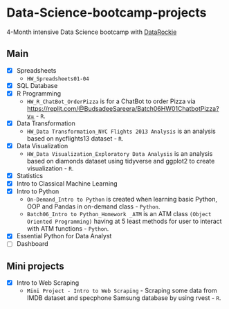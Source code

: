 # Data-Science-bootcamp-projects
4-Month intensive Data Science bootcamp with [DataRockie](https://datarockie.com/)

## Main
* [x] Spreadsheets
  - `HW_Spreadsheets01-04`
* [x] SQL Database
* [x] R Programming
  - `HW_R_ChatBot_OrderPizza` is for a ChatBot to order Pizza via https://replit.com/@BudsadeeSareera/Batch06HW01ChatbotPizza?v= - `R`.
* [x] Data Transformation
  - `HW_Data Transformation_NYC Flights 2013 Analysis` is an analysis based on nycflights13 dataset - `R`.
* [x] Data Visualization
  - `HW_Data Visualization_Exploratory Data Analysis` is an analysis based on diamonds dataset using tidyverse and ggplot2 to create visualization - `R`.
* [x] Statistics 
* [x] Intro to Classical Machine Learning
* [x] Intro to Python
  - `On-Demand_Intro to Python` is created when learning basic Python, OOP and Pandas in on-demand class - `Python`. 
  - `Batch06_Intro to Python_Homework _ATM` is an ATM class `(Object Oriented Programming)` having at 5 least methods for user to interact with ATM functions - `Python`.
* [x] Essential Python for Data Analyst
* [ ] Dashboard

## Mini projects
* [x] Intro to Web Scraping
  - `Mini Project - Intro to Web Scraping` - Scraping some data from IMDB dataset and specphone Samsung database by using rvest - `R`. 
